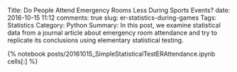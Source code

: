 ﻿Title: Do People Attend Emergency Rooms Less During Sports Events? 
date: 2016-10-15 11:12
comments: true
slug: er-statistics-during-games
Tags: Statistics
Category: Python
Summary: In this post, we examine statistical data from a journal article about emergency room attendance and try to replicate its conclusions using elementary statistical testing. 

{% notebook posts/20161015_SimpleStatisticalTestERAttendance.ipynb cells[:] %}
